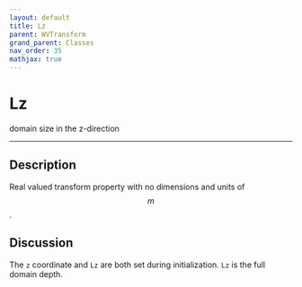 ```yaml
---
layout: default
title: Lz
parent: WVTransform
grand_parent: Classes
nav_order: 35
mathjax: true
---
```


#  Lz

domain size in the z-direction


---

## Description
Real valued transform property with no dimensions and units of $$m$$.

## Discussion

The `z` coordinate and `Lz` are both set during initialization. `Lz` is the full domain depth.

